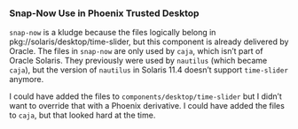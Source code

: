 ### Snap-Now Use in Phoenix Trusted Desktop

`snap-now` is a kludge because the files logically belong in
pkg://solaris/desktop/time-slider, but this component
is already delivered by Oracle. The files in `snap-now`
are only used by `caja`, which isn’t part of Oracle Solaris.
They previously were used by `nautilus` (which became `caja`),
but the version of `nautilus` in Solaris 11.4 doesn’t support
`time-slider` anymore.

I could have added the files to `components/desktop/time-slider`
but I didn’t want to override that with a Phoenix derivative.
I could have added the files to `caja`, but that looked hard at the time.
